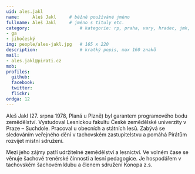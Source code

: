 ```yaml
---
uid: ales.jakl
name:     Aleš Jakl  	# běžně používáné jméno
fullname: Aleš Jakl  	# jméno s tituly etc.
category:                 	# kategorie: rp, praha, vary, hradec, jmk, senat
- ga
- jihočeský
img: people/ales-jakl.jpg   # 165 x 220
description:              	# kratký popis, max 160 znaků
mail:
- ales.jakl@pirati.cz
mob:			  
profiles:
  github:                
  facebook: 		  
  twitter: 		  
  flickr:     		  
ordga: 12
---
```


Aleš Jakl (27. srpna 1978, Planá u Plzně) byl garantem programového bodu zemědělství. Vystudoval Lesnickou fakultu České zemědělské univerzity v Praze – Suchdole. Pracoval u obecních a státních lesů. Zabývá se sledováním veřejného dění v tachovském zastupitelstvu a pomáhá Pirátům rozvíjet místní sdružení. 

Mezi jeho zájmy patří udržitelné zemědělství a lesnictví. Ve volném čase se věnuje šachové trenérské činnosti a lesní pedagogice. Je hospodářem v tachovském šachovém klubu a členem sdružení Konopa z.s.
